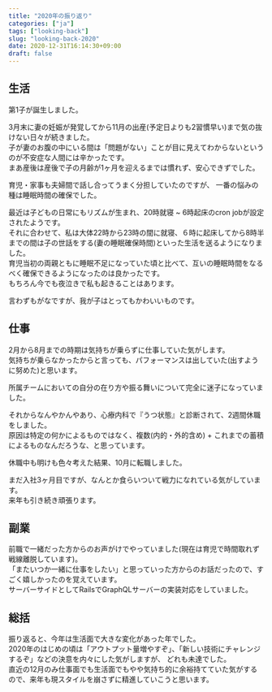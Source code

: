 ```yaml
---
title: "2020年の振り返り"
categories: ["ja"]
tags: ["looking-back"]
slug: "looking-back-2020"
date: 2020-12-31T16:14:30+09:00
draft: false
---
```



## 生活

第1子が誕生しました。

3月末に妻の妊娠が発覚してから11月の出産(予定日よりも2習慣早い)まで気の抜けない日々が続きました。  
子が妻のお腹の中にいる間は「問題がない」ことが目に見えてわからないというのが不安症な人間には辛かったです。  
まあ産後は産後で子の月齢が1ヶ月を迎えるまでは慣れず、安心できずでした。  

育児・家事も夫婦間で話し合ってうまく分担していたのですが、
一番の悩みの種は睡眠時間の確保でした。  

最近は子どもの日常にもリズムが生まれ、20時就寝 ~ 6時起床のcron jobが設定されたようです。  
それに合わせて、私は大体22時から23時の間に就寝、６時に起床してから8時半までの間は子の世話をする(妻の睡眠確保時間)といった生活を送るようになりました。  
育児当初の両親ともに睡眠不足になっていた頃と比べて、互いの睡眠時間をなるべく確保できるようになったのは良かったです。  
もちろん今でも夜泣きで私も起きることはあります。  

言わずもがなですが、我が子はとってもかわいいものです。  

## 仕事

2月から8月までの時期は気持ちが乗らずに仕事していた気がします。  
気持ちが乗らなかったからと言っても、パフォーマンスは出していた(出すように努めた)と思います。  

所属チームにおいての自分の在り方や振る舞いについて完全に迷子になっていました。  

それからなんやかんやあり、心療内科で『うつ状態』と診断されて、2週間休職をしました。  
原因は特定の何かによるものではなく、複数(内的・外的含め) + これまでの蓄積によるものなんだろうな、と思っています。  

休職中も明けも色々考えた結果、10月に転職しました。  

まだ入社3ヶ月目ですが、なんとか食らいついて戦力になれている気がしています。  
来年も引き続き頑張ります。  

## 副業

前職で一緒だった方からのお声がけでやっていました(現在は育児で時間取れず戦線離脱しています)。  
「またいつか一緒に仕事をしたい」と思っていった方からのお話だったので、すごく嬉しかったのを覚えています。  
サーバーサイドとしてRailsでGraphQLサーバーの実装対応をしていました。

## 総括

振り返ると、今年は生活面で大きな変化があった年でした。  
2020年のはじめの頃は「アウトプット量増やすぞ」、「新しい技術にチャレンジするぞ」などの決意を内々にした気がしますが、
どれも未達でした。  
直近の12月のみ仕事面でも生活面でもやや気持ち的に余裕持てていた気がするので、来年も現スタイルを崩さずに精進していこうと思います。  

